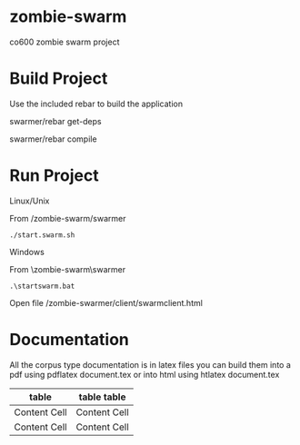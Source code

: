 zombie-swarm
============

co600 zombie swarm project

Build Project
=============
Use the included rebar to build the application

  swarmer/rebar get-deps

  swarmer/rebar compile

Run Project
===========
Linux/Unix

  From /zombie-swarm/swarmer
  
    ./start.swarm.sh

Windows

  From \zombie-swarm\swarmer
  
    .\startswarm.bat

Open file /zombie-swarmer/client/swarmclient.html

Documentation
=============

All the corpus type documentation is in latex files you can build them into a pdf using pdflatex document.tex or into html using htlatex document.tex

| table         | table table  |
| ------------- | ------------- |
| Content Cell  | Content Cell  |
| Content Cell  | Content Cell  |
